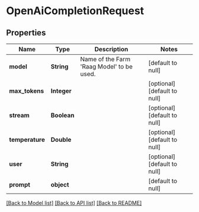 # OpenAiCompletionRequest
## Properties

| Name | Type | Description | Notes |
|------------ | ------------- | ------------- | -------------|
| **model** | **String** | Name of the Farm &#39;Raag Model&#39; to be used. | [default to null] |
| **max\_tokens** | **Integer** |  | [optional] [default to null] |
| **stream** | **Boolean** |  | [optional] [default to null] |
| **temperature** | **Double** |  | [optional] [default to null] |
| **user** | **String** |  | [optional] [default to null] |
| **prompt** | **object** |  | [default to null] |

[[Back to Model list]](../README.md#documentation-for-models) [[Back to API list]](../README.md#documentation-for-api-endpoints) [[Back to README]](../README.md)

